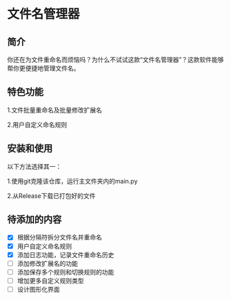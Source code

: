 # 文件名管理器

## 简介

你还在为文件重命名而烦恼吗？为什么不试试这款“文件名管理器”？这款软件能够帮你更便捷地管理文件名。

## 特色功能

1.文件批量重命名及批量修改扩展名

2.用户自定义命名规则

## 安装和使用

以下方法选择其一：

1.使用git克隆该仓库，运行主文件夹内的main.py

2.从Release下载已打包好的文件

## 待添加的内容

- [x] 根据分隔符拆分文件名并重命名
- [x] 用户自定义命名规则
- [x] 添加日志功能，记录文件重命名历史
- [ ] 添加修改扩展名的功能
- [ ] 添加保存多个规则和切换规则的功能
- [ ] 增加更多自定义规则类型
- [ ] 设计图形化界面